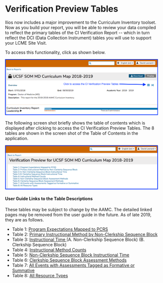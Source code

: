 # Verification Preview Tables

Ilios now includes a major improvement to the Curriculum Inventory toolset. Now as you build your report, you will be able to review your data compiled to reflect the primary tables of the CI Verification Report -- which in turn reflect the DCI \(Data Collection Instrument\) tables you will use to support your LCME Site Visit. 

To access this functionality, click as shown below. 

![Click to access](../../images/curriculum_inventory/verification_tables/README/click_to_access.png)

The following screen shot briefly shows the table of contents which is displayed after clicking to access the CI Verification Preview Tables. The 8 tables are shown in the screen shot of the Table of Contents in the application. 

![Table of Contents in Ilios](../../images/curriculum_inventory/verification_tables/README/table_of_contents.png)

#### User Guide Links to the Table Descriptions

These tables may be subject to change by the AAMC. The detailed linked pages may be removed from the user guide in the future. As of late 2019, they are as follows. 

* Table 1: [Program Expectations Mapped to PCRS ](https://iliosproject.gitbook.io/ilios-user-guide/curriculum-inventory/verification-preview-tables/program-expectations-mapped-to-pcrs)
* Table 2: [Primary Instructional Method by Non-Clerkship Sequence Block](https://iliosproject.gitbook.io/ilios-user-guide/curriculum-inventory/verification-preview-tables/primary-instructional-method) 
* Table 3: [Instructional Time ](https://iliosproject.gitbook.io/ilios-user-guide/curriculum-inventory/verification-preview-tables/instructional-time)\(A. Non-Clerkship Sequence Block\) \(B. Clerkship Sequence Block\)
* Table 4: [Instructional Method Counts](https://iliosproject.gitbook.io/ilios-user-guide/curriculum-inventory/verification-preview-tables/instructional-method-counts)
* Table 5: [Non-Clerkship Sequence Block Instructional Time](https://iliosproject.gitbook.io/ilios-user-guide/curriculum-inventory/verification-preview-tables/non-clerkship-sequence-block-assessment-methods) 
* Table 6: [Clerkship Sequence Block Assessment Methods](https://iliosproject.gitbook.io/ilios-user-guide/curriculum-inventory/verification-preview-tables/clerkship-sequence-block-assessment-methods) 
* Table 7: [All Events with Assessments Tagged as Formative or Summative](https://iliosproject.gitbook.io/ilios-user-guide/curriculum-inventory/verification-preview-tables/all-events-with-assessments-tagged-as-formative-or-summative) 
* Table 8: [All Resource Types ](https://iliosproject.gitbook.io/ilios-user-guide/curriculum-inventory/verification-preview-tables/all-resource-types)



